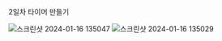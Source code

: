 2일차 타이머 만들기

![스크린샷 2024-01-16 135047](https://github.com/kimnambin/reastchallenge/assets/127464935/9aa56e7f-8a87-4746-8d72-13a3038f502b)
![스크린샷 2024-01-16 135029](https://github.com/kimnambin/reastchallenge/assets/127464935/4ee39740-ccea-46cf-be7e-fc036c2afed0)
